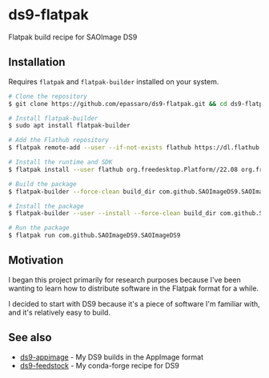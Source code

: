# ds9-flatpak
Flatpak build recipe for SAOImage DS9

## Installation

Requires `flatpak` and `flatpak-builder` installed on your system.

```bash
# Clone the repository
$ git clone https://github.com/epassaro/ds9-flatpak.git && cd ds9-flatpak

# Install flatpak-builder
$ sudo apt install flatpak-builder

# Add the Flathub repository
$ flatpak remote-add --user --if-not-exists flathub https://dl.flathub.org/repo/flathub.flatpakrepo

# Install the runtime and SDK
$ flatpak install --user flathub org.freedesktop.Platform//22.08 org.freedesktop.Sdk//22.08

# Build the package
$ flatpak-builder --force-clean build_dir com.github.SAOImageDS9.SAOImageDS9.yml

# Install the package
$ flatpak-builder --user --install --force-clean build_dir com.github.SAOImageDS9.SAOImageDS9.yml

# Run the package
$ flatpak run com.github.SAOImageDS9.SAOImageDS9
```

## Motivation
I began this project primarily for research purposes because I've been wanting to learn how to distribute software in the Flatpak format for a while. 

I decided to start with DS9 because it's a piece of software I'm familiar with, and it's relatively easy to build.

## See also
- [ds9-appimage](https://github.com/epassaro/ds9-appimage) - My DS9 builds in the AppImage format
- [ds9-feedstock](https://github.com/conda-forge/ds9-feedstock) - My conda-forge recipe for DS9
